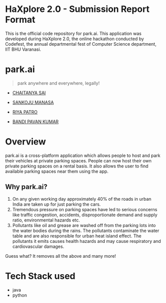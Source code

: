 # HaXplore 2.0 - Submission Report Format

This is the official code repository for park.ai. This application  was developed during HaXplore 2.0, 
the online hackathon conducted by Codefest, the annual departmental fest of Computer Science department, IIT BHU Varanasi.

# park.ai
> park anywhere and everywhere, legally!

* [CHAITANYA SAI](chaitanya.saig@s.amity.edu)

* [SANKOJU MANASA](sankojumanasa2002@gmail.com)

* [RIYA PATRO](riya.patro@s.amity.edu)

* [BANDI PAVAN KUMAR](bandi.kumar@s.amity.edu)

# Overview

park.ai is a cross-platform application which allows people to host and park their vehicles at private parking spaces. 
People can now host their own private parking spaces on a rental basis. It also allows the user to find available parking spaces
near them using the app. 

## Why park.ai?

1) On any given working day approximately 40% of the roads in urban India are taken up for just parking the cars. 
2) Tremendous pressure on parking spaces have led to serious concerns like traffic congestion, accidents, disproportionate demand and supply ratio, environmental hazards etc.
3) Pollutants like oil and grease are washed off from the parking lots into the water bodies during the rains. The pollutants contaminate the water table and are also responsible for urban heat island effect. The pollutants it emits causes health hazards and may cause respiratory and cardiovascular damages.

Guess what? It removes all the above and many more!


# Tech Stack used

* java
* python
